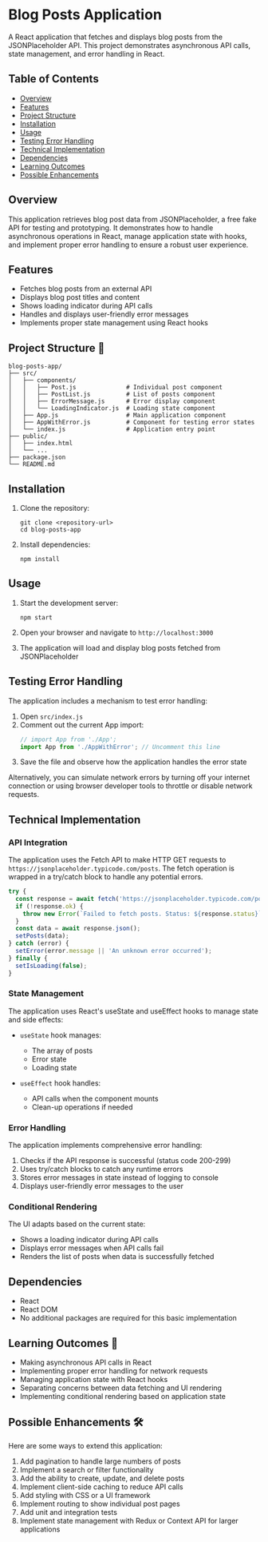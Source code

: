 # Blog Posts Application

A React application that fetches and displays blog posts from the JSONPlaceholder API. This project demonstrates asynchronous API calls, state management, and error handling in React.

## Table of Contents 

- [Overview](#overview)
- [Features](#features)
- [Project Structure](#project-structure)
- [Installation](#installation)
- [Usage](#usage)
- [Testing Error Handling](#testing-error-handling)
- [Technical Implementation](#technical-implementation)
- [Dependencies](#dependencies)
- [Learning Outcomes](#learning-outcomes)
- [Possible Enhancements](#possible-enhancements)

## Overview

This application retrieves blog post data from JSONPlaceholder, a free fake API for testing and prototyping. It demonstrates how to handle asynchronous operations in React, manage application state with hooks, and implement proper error handling to ensure a robust user experience.

## Features

- Fetches blog posts from an external API
- Displays blog post titles and content
- Shows loading indicator during API calls
- Handles and displays user-friendly error messages
- Implements proper state management using React hooks

## Project Structure 📂

```
blog-posts-app/
├── src/
│   ├── components/
│   │   ├── Post.js              # Individual post component
│   │   ├── PostList.js          # List of posts component
│   │   ├── ErrorMessage.js      # Error display component
│   │   └── LoadingIndicator.js  # Loading state component
│   ├── App.js                   # Main application component
│   ├── AppWithError.js          # Component for testing error states
│   └── index.js                 # Application entry point
├── public/
│   ├── index.html
│   └── ...
├── package.json
└── README.md
```

## Installation

1. Clone the repository:
   ```
   git clone <repository-url>
   cd blog-posts-app
   ```

2. Install dependencies:
   ```
   npm install
   ```

## Usage

1. Start the development server:
   ```
   npm start
   ```

2. Open your browser and navigate to `http://localhost:3000`

3. The application will load and display blog posts fetched from JSONPlaceholder

## Testing Error Handling

The application includes a mechanism to test error handling:

1. Open `src/index.js`
2. Comment out the current App import:
   ```javascript
   // import App from './App';
   import App from './AppWithError'; // Uncomment this line
   ```
3. Save the file and observe how the application handles the error state

Alternatively, you can simulate network errors by turning off your internet connection or using browser developer tools to throttle or disable network requests.

## Technical Implementation

### API Integration

The application uses the Fetch API to make HTTP GET requests to `https://jsonplaceholder.typicode.com/posts`. The fetch operation is wrapped in a try/catch block to handle any potential errors.

```javascript
try {
  const response = await fetch('https://jsonplaceholder.typicode.com/posts');
  if (!response.ok) {
    throw new Error(`Failed to fetch posts. Status: ${response.status}`);
  }
  const data = await response.json();
  setPosts(data);
} catch (error) {
  setError(error.message || 'An unknown error occurred');
} finally {
  setIsLoading(false);
}
```

### State Management

The application uses React's useState and useEffect hooks to manage state and side effects:

- `useState` hook manages:
  - The array of posts
  - Error state
  - Loading state

- `useEffect` hook handles:
  - API calls when the component mounts
  - Clean-up operations if needed

### Error Handling

The application implements comprehensive error handling:

1. Checks if the API response is successful (status code 200-299)
2. Uses try/catch blocks to catch any runtime errors
3. Stores error messages in state instead of logging to console
4. Displays user-friendly error messages to the user

### Conditional Rendering

The UI adapts based on the current state:

- Shows a loading indicator during API calls
- Displays error messages when API calls fail
- Renders the list of posts when data is successfully fetched

## Dependencies

- React
- React DOM
- No additional packages are required for this basic implementation

## Learning Outcomes 📖

- Making asynchronous API calls in React
- Implementing proper error handling for network requests
- Managing application state with React hooks
- Separating concerns between data fetching and UI rendering
- Implementing conditional rendering based on application state

## Possible Enhancements 🛠️

Here are some ways to extend this application:

1. Add pagination to handle large numbers of posts
2. Implement a search or filter functionality
3. Add the ability to create, update, and delete posts
4. Implement client-side caching to reduce API calls
5. Add styling with CSS or a UI framework
6. Implement routing to show individual post pages
7. Add unit and integration tests
8. Implement state management with Redux or Context API for larger applications